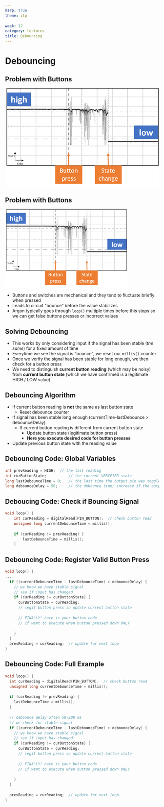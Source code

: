```yaml
---
marp: true
theme: itp

week: 12
category: lectures
title: Debouncing
---
```


<!-- headingDivider: 2 -->



# Debouncing



## Problem with Buttons
<img src="lecture_debouncing.assets/Bouncy_Switch.png" alt="switch_bounce.png" style="width:900px;" />

## Problem with Buttons

<img src="lecture_debouncing.assets/Bouncy_Switch.png" alt="switch_bounce.png" style="width:400px;" />

* Buttons and switches are mechanical and they tend to fluctuate briefly when pressed
* Leads to circuit "bounce" before the value stabilizes
* Argon typically goes through `loop()` multiple times before this stops so we can get false buttons presses or incorrect values

## Solving Debouncing

* This works by only considering input if the signal has been stable (*the same*) for a fixed amount of time 
* Everytime we see the signal is "bounce", we reset our `millis()` counter
* Once we verify the signal has been stable for long enough, we then check for a button press
* We need to distinguish **current button reading** (which may be noisy) from **current button state** (which we have confirmed is a legitimate HIGH / LOW value)

## Debouncing Algorithm

* If current button reading is **not** the same as last button state
  * Reset debounce counter
* If signal has been stable long enough (currentTime-lastDebounce > debounceDelay)
  * If current button reading is different from current button state
    * Update button state (legitimate button press)
    * **Here you execute desired code for button presses**
* Update previous button state with the reading value

##   Debouncing Code: Global Variables

```c++
int prevReading = HIGH;  // the last reading
int curButtonState;          // the current VERIFIED state
long lastDebounceTime = 0;   // the last time the output pin was toggled
long debounceDelay = 50;     // the debounce time; increase if the output
```

## Deboucing Code: Check if Bouncing Signal


```c++
void loop() {
    int curReading = digitalRead(PIN_BUTTON);  // check button read
    unsigned long currentDebounceTime = millis();

    if (curReading != prevReading) {
        lastDebounceTime = millis();
    }
```

## Debouncing Code: Register Valid Button Press

```c++
void loop() {
...
  if ((currentDebounceTime - lastDebounceTime) > debounceDelay) {
    // we know we have stable signal
    // see if input has changed
    if (curReading != curButtonState) {
      curButtonState = curReading;
      // legit button press so update current button state

      // FINALLY! here is your button code
      // if want to execute when button pressed down ONLY
     
    }
  }
  prevReading = curReading;  // update for next loop
}
```

## Debouncing Code: Full Example

```c++
void loop() {
  int curReading = digitalRead(PIN_BUTTON);  // check button read
  unsigned long currentDebounceTime = millis();

  if (curReading != prevReading) {
    lastDebounceTime = millis();
  }

  // debounce delay often 50-200 ms
  // we check for stable signal
  if ((currentDebounceTime - lastDebounceTime) > debounceDelay) {
    // we know we have stable signal
    // see if input has changed
    if (curReading != curButtonState) {
      curButtonState = curReading;
      // legit button press so update current button state

      // FINALLY! here is your button code
      // if want to execute when button pressed down ONLY
     
    }
  }

  prevReading = curReading;  // update for next loop
}
```
